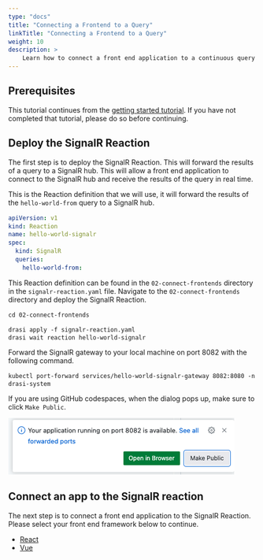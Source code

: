```yaml
---
type: "docs"
title: "Connecting a Frontend to a Query"
linkTitle: "Connecting a Frontend to a Query"
weight: 10
description: >
    Learn how to connect a front end application to a continuous query
---
```


## Prerequisites

This tutorial continues from the [getting started tutorial](../../getting-started).  If you have not completed that tutorial, please do so before continuing.


## Deploy the SignalR Reaction

The first step is to deploy the SignalR Reaction.  This will forward the results of a query to a SignalR hub.  This will allow a front end application to connect to the SignalR hub and receive the results of the query in real time.

This is the Reaction definition that we will use, it will forward the results of the `hello-world-from` query to a SignalR hub.

```yaml
apiVersion: v1
kind: Reaction
name: hello-world-signalr
spec:
  kind: SignalR
  queries:
    hello-world-from:
```

This Reaction definition can be found in the `02-connect-frontends` directory in the `signalr-reaction.yaml` file.
Navigate to the `02-connect-frontends` directory and deploy the SignalR Reaction.

```shell
cd 02-connect-frontends
```

```shell
drasi apply -f signalr-reaction.yaml
drasi wait reaction hello-world-signalr
```

Forward the SignalR gateway to your local machine on port 8082 with the following command.

```shell
kubectl port-forward services/hello-world-signalr-gateway 8082:8080 -n drasi-system
```
If you are using GitHub codespaces, when the dialog pops up, make sure to click `Make Public`.

![alt text](public-port.png)

## Connect an app to the SignalR reaction

The next step is to connect a front end application to the SignalR Reaction.
Please select your front end framework below to continue.

- [React](./react)
- [Vue](./vue)
